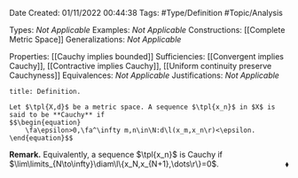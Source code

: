 <div class="topSpace"></div>

Date Created: 01/11/2022 00:44:38
Tags: #Type/Definition #Topic/Analysis

Types: <i>Not Applicable</i>
Examples: <i>Not Applicable</i>
Constructions: [[Complete Metric Space]]
Generalizations: <i>Not Applicable</i>

Properties: [[Cauchy implies bounded]]
Sufficiencies: [[Convergent implies Cauchy]], [[Contractive implies Cauchy]], [[Uniform continuity preserve Cauchyness]]
Equivalences: <i>Not Applicable</i>
Justifications: <i>Not Applicable</i>

``` ad-Definition
title: Definition.

Let $\tpl{X,d}$ be a metric space. A sequence $\tpl{x_n}$ in $X$ is said to be **Cauchy** if
$$\begin{equation}
    \fa\epsilon>0,\fa^\infty m,n\in\N:d\l(x_m,x_n\r)<\epsilon.
\end{equation}$$

```

<b>Remark.</b> Equivalently, a sequence $\tpl{x_n}$ is Cauchy if $\lim\limits_{N\to\infty}\diam\l\{x_N,x_{N+1},\dots\r\}=0$.<span style="float:right;">$\blacklozenge$</span>
